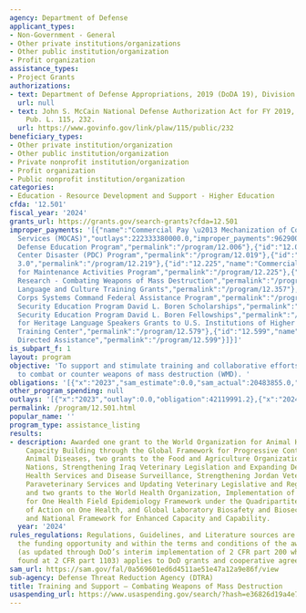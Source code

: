 ```yaml
---
agency: Department of Defense
applicant_types:
- Non-Government - General
- Other private institutions/organizations
- Other public institution/organization
- Profit organization
assistance_types:
- Project Grants
authorizations:
- text: Department of Defense Appropriations, 2019 (DoDA 19), Division A.
  url: null
- text: John S. McCain National Defense Authorization Act for FY 2019, 1301-1302.
    Pub. L. 115, 232.
  url: https://www.govinfo.gov/link/plaw/115/public/232
beneficiary_types:
- Other private institution/organization
- Other public institution/organization
- Private nonprofit institution/organization
- Profit organization
- Public nonprofit institution/organization
categories:
- Education - Resource Development and Support - Higher Education
cfda: '12.501'
fiscal_year: '2024'
grants_url: https://grants.gov/search-grants?cfda=12.501
improper_payments: '[{"name":"Commercial Pay \u2013 Mechanization of Contract Administration
  Services (MOCAS)","outlays":222333380000.0,"improper_payments":96290000.0,"insufficient_payment":0.0,"high_priority":false,"related_programs":[{"id":"12.006","name":"National
  Defense Education Program","permalink":"/program/12.006"},{"id":"12.019","name":"Pacific
  Center Disaster (PDC) Program","permalink":"/program/12.019"},{"id":"12.219","name":"Ease
  3.0","permalink":"/program/12.219"},{"id":"12.225","name":"Commercial Technologies
  for Maintenance Activities Program","permalink":"/program/12.225"},{"id":"12.351","name":"Scientific
  Research - Combating Weapons of Mass Destruction","permalink":"/program/12.351"},{"id":"12.357","name":"ROTC
  Language and Culture Training Grants","permalink":"/program/12.357"},{"id":"12.369","name":"Marine
  Corps Systems Command Federal Assistance Program","permalink":"/program/12.369"},{"id":"12.551","name":"National
  Security Education Program David L. Boren Scholarships","permalink":"/program/12.551"},{"id":"12.552","name":"National
  Security Education Program David L. Boren Fellowships","permalink":"/program/12.552"},{"id":"12.554","name":"English
  for Heritage Language Speakers Grants to U.S. Institutions of Higher Education","permalink":"/program/12.554"},{"id":"12.579","name":"Language
  Training Center","permalink":"/program/12.579"},{"id":"12.599","name":"Congressionally
  Directed Assistance","permalink":"/program/12.599"}]}]'
is_subpart_f: 1
layout: program
objective: 'To support and stimulate training and collaborative efforts for solutions
  to combat or counter weapons of mass destruction (WMD). '
obligations: '[{"x":"2023","sam_estimate":0.0,"sam_actual":20483855.0,"usa_spending_actual":49291500.06},{"x":"2024","sam_estimate":0.0,"sam_actual":7246601.0,"usa_spending_actual":35096973.55},{"x":"2025","sam_estimate":0.0,"sam_actual":14250262.0,"usa_spending_actual":-14265242.75}]'
other_program_spending: null
outlays: '[{"x":"2023","outlay":0.0,"obligation":42119991.2},{"x":"2024","outlay":1599783.0,"obligation":21020210.12},{"x":"2025","outlay":0.0,"obligation":0.0}]'
permalink: /program/12.501.html
popular_name: ''
program_type: assistance_listing
results:
- description: Awarded one grant to the World Organization for Animal Health, Needs-based
    Capacity Building through the Global Framework for Progressive Control of Transboundary
    Animal Diseases, two grants to the Food and Agriculture Organization of the United
    Nations, Strengthening Iraq Veterinary Legislation and Expanding Delivery of Animal
    Health Services and Disease Surveillance, Strengthening Jordan Veterinary and
    Paraveterinary Services and Updating Veterinary Legislative and Regulatory Frameworks,
    and two grants to the World Health Organization, Implementation of the Competencies
    for One Health Field Epidemiology Framework under the Quadripartite Joint Plan
    of Action on One Health, and Global Laboratory Biosafety and Biosecurity Standard
    and National Framework for Enhanced Capacity and Capability.
  year: '2024'
rules_regulations: Regulations, Guidelines, and Literature sources are specified in
  the funding opportunity and within the terms and conditions of the award. The DoDGARS
  (as updated through DoD’s interim implementation of 2 CFR part 200 which can be
  found at 2 CFR part 1103) applies to DoD grants and cooperative agreements.
sam_url: https://sam.gov/fal/0a569601ed6d4511ae51e47a12a9e86f/view
sub-agency: Defense Threat Reduction Agency (DTRA)
title: Training and Support – Combating Weapons of Mass Destruction
usaspending_url: https://www.usaspending.gov/search/?hash=e36826d19a4e749c937004ffc40eb013
---
```


